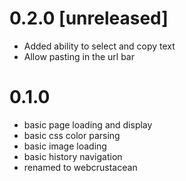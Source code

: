 0.2.0 [unreleased]
===================
- Added ability to select and copy text
- Allow pasting in the url bar



0.1.0
===================

- basic page loading and display
- basic css color parsing
- basic image loading
- basic history navigation
- renamed to webcrustacean
